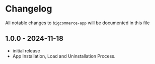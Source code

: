 # Changelog

All notable changes to `bigcommerce-app` will be documented in this file

## 1.0.0 - 2024-11-18

- initial release
- App Installation, Load and Uninstallation Process.
